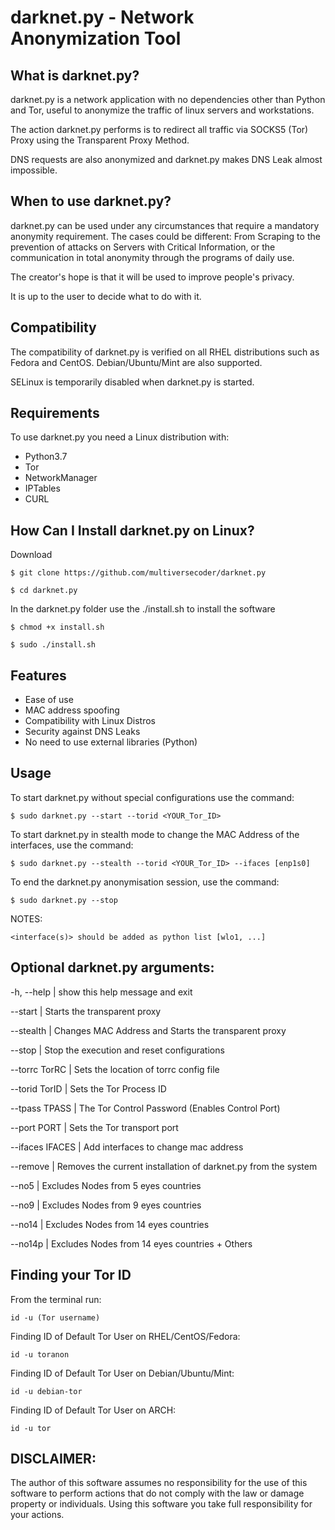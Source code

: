 # darknet.py - Network Anonymization Tool 

## What is darknet.py?

darknet.py is a network application with no dependencies other than Python and Tor, useful to anonymize the traffic of linux servers and workstations. 

The action darknet.py performs is to redirect all traffic via SOCKS5 (Tor) Proxy using the Transparent Proxy Method.

DNS requests are also anonymized and darknet.py makes DNS Leak almost impossible.

## When to use darknet.py?

darknet.py can be used under any circumstances that require a mandatory anonymity requirement. The cases could be different: From Scraping to the prevention of attacks on Servers with Critical Information, or the communication in total anonymity through the programs of daily use.

The creator's hope is that it will be used to improve people's privacy.

It is up to the user to decide what to do with it.

## Compatibility

The compatibility of darknet.py is verified on all RHEL distributions such as Fedora and CentOS. Debian/Ubuntu/Mint are also supported.

SELinux is temporarily disabled when darknet.py is started.

## Requirements

To use darknet.py you need a Linux distribution with:

- Python3.7
- Tor
- NetworkManager
- IPTables
- CURL

## How Can I Install darknet.py on Linux?
Download

`$ git clone https://github.com/multiversecoder/darknet.py `

`$ cd darknet.py`

In the darknet.py folder use the ./install.sh to install the software

`$ chmod +x install.sh`

`$ sudo ./install.sh`

## Features

- Ease of use
- MAC address spoofing
- Compatibility with Linux Distros
- Security against DNS Leaks
- No need to use external libraries (Python)

## Usage

To start darknet.py without special configurations use the command:
    
`$ sudo darknet.py --start --torid <YOUR_Tor_ID>`
    
To start darknet.py in stealth mode to change the MAC Address of the interfaces, use the command:
    
`$ sudo darknet.py --stealth --torid <YOUR_Tor_ID> --ifaces [enp1s0]`
    
To end the darknet.py anonymisation session, use the command:

`$ sudo darknet.py --stop`

NOTES:
    
    <interface(s)> should be added as python list [wlo1, ...]


## Optional darknet.py arguments:
  
  -h, --help | show this help message and exit

  --start | Starts the transparent proxy

  --stealth | Changes MAC Address and Starts the transparent proxy

  --stop | Stop the execution and reset configurations

  --torrc TorRC | Sets the location of torrc config file

  --torid TorID | Sets the Tor Process ID
  
  --tpass TPASS | The Tor Control Password (Enables Control Port)

  --port PORT | Sets the Tor transport port

  --ifaces IFACES | Add interfaces to change mac address
  
  --remove | Removes the current installation of darknet.py from the system
  
  --no5 | Excludes Nodes from 5 eyes countries
  
  --no9 | Excludes Nodes from 9 eyes countries
  
  --no14 | Excludes Nodes from 14 eyes countries
  
  --no14p | Excludes Nodes from 14 eyes countries + Others
  
## Finding your Tor ID

From the terminal run:
    
`id -u (Tor username)`
    
Finding ID of Default Tor User on RHEL/CentOS/Fedora:

`id -u toranon`

Finding ID of Default Tor User on Debian/Ubuntu/Mint:

`id -u debian-tor`

Finding ID of Default Tor User on ARCH:

`id -u tor`

## DISCLAIMER:
    
The author of this software assumes no responsibility for the use of this software to perform actions that do not comply with the law or damage property or individuals.
Using this software you take full responsibility for your actions.
